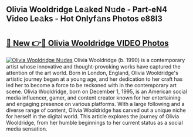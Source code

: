 ## Olivia Wooldridge Le𝚊ked N𝚞de - Part-eN4 Video Le𝚊ks - Hot Onlyf𝚊ns Photos e88I3

# <h2><a href="http://ab33695.deff.icu/?id=Olivia+Wooldridge">🔗 New 👉🔴 Olivia Wooldridge VIDEO Photos</a></h2>

[![Olivia Wooldridge N𝚞des](https://i.imgur.com/rIISA9y.gif)](http://ab33695.deff.icu/?id=Olivia+Wooldridge)
Olivia Wooldridge (b. 1990) is a contemporary artist whose innovative and thought-provoking works have captured the attention of the art world. Born in London, England, Olivia Wooldridge's artistic journey began at a young age, and her dedication to her craft has led her to become a force to be reckoned with in the contemporary art scene. Olivia Wooldridge, born on December 1, 1995, is an American social media influencer, gamer, and content creator known for her entertaining and engaging presence on various platforms. With a large following and a diverse range of content, Olivia Wooldridge has carved out a unique niche for herself in the digital world. This article explores the journey of Olivia Wooldridge, from her humble beginnings to her current status as a social media sensation.
